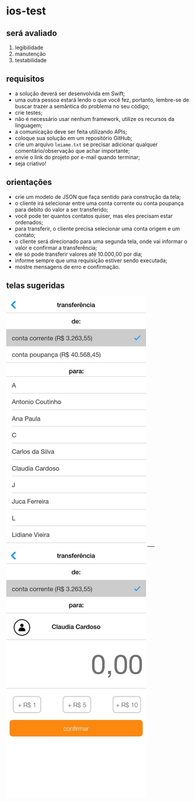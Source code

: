 # ios-test

## será avaliado

1. legibilidade
2. manutenção
3. testabilidade

## requisitos

* a solução deverá ser desenvolvida em Swift;
* uma outra pessoa estará lendo o que você fez, portanto, lembre-se de buscar trazer a semântica do problema no seu código;
* crie testes;
* não é necessário usar nenhum framework, utilize os recursos da linguagem;
* a comunicação deve ser feita utilizando APIs; 
* coloque sua solução em um repositório GitHub;
* crie um arquivo `leiame.txt` se precisar adicionar qualquer comentário/observação que achar importante;
* envie o link do projeto por e-mail quando terminar;
* seja criativo!

## orientações

* crie um modelo de JSON que faça sentido para construção da tela;
* o cliente irá selecionar entre uma conta corrente ou conta poupança para debito do valor a ser transferido;
* você pode ter quantos contatos quiser, mas eles precisam estar ordenados;
* para transferir, o cliente precisa selecionar uma conta origem e um contato;
* o cliente será direcionado para uma segunda tela, onde vai informar o valor e confirmar a transferência;
* ele só pode transferir valores até 10.000,00 por dia;
* informe sempre que uma requisição estiver sendo executada;
* mostre mensagens de erro e confirmação.

## telas sugeridas

![alt text](Tela1.png) ___ ![alt text](Tela2.png)
